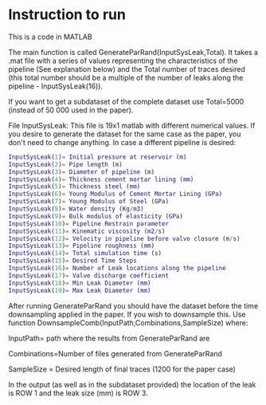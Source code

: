 # Instruction to run 

This is a code in MATLAB

The main function is called GenerateParRand(InputSysLeak,Total). It takes a .mat file with a series of values representing the characteristics of the pipeline (See explanation below) and the Total number of traces desired (this total number should be a multiple of the number of leaks along the pipeline - InputSysLeak(16)).

If you want to get a subdataset of the complete dataset use Total=5000 (instead of 50 000 used in the paper). 

File InputSysLeak: This file is 19x1 matlab with different numerical values. If you desire to generate the dataset for the same case as the paper, you don't need to change anything. In case a different pipeline is desired:

``` matlab
InputSysLeak(1)= Initial pressure at reservoir (m)
InputSysLeak(2)= Pipe length (m)
InputSysLeak(3)= Diameter of pipeline (m)
InputSysLeak(4)= Thickness cement mortar lining (mm)
InputSysLeak(5)= Thickness steel (mm)
InputSysLeak(6)= Young Modulus of Cement Mortar Lining (GPa)
InputSysLeak(7)= Young Modulus of Steel (GPa)
InputSysLeak(8)= Water density (Kg/m3)
InputSysLeak(9)= Bulk modulus of elasticity (GPa)
InputSysLeak(10)= Pipeline Restrain parameter
InputSysLeak(11)= Kinematic viscosity (m2/s)
InputSysLeak(12)= Velocity in pipeline before valvo closure (m/s)
InputSysLeak(13)= Pipeline roughness (mm)
InputSysLeak(14)= Total simulation time (s)
InputSysLeak(15)= Desired Time Steps
InputSysLeak(16)= Number of Leak locations along the pipeline
InputSysLeak(17)= Valve discharge coefficient
InputSysLeak(18)= Min Leak Diameter (mm)
InputSysLeak(19)= Max Leak Diameter (mm)
```

After running GenerateParRand you should have the dataset before the time downsampling applied in the paper. If you wish to downsample this. Use function DownsampleComb(InputPath,Combinations,SampleSize) where:

InputPath= path where the results from GenerateParRand are

Combinations=Number of files generated from GenerateParRand

SampleSize = Desired length of final traces (1200 for the paper case)

In the output (as well as in the subdataset provided) the location of the leak is ROW 1 and the leak size (mm) is ROW 3. 
